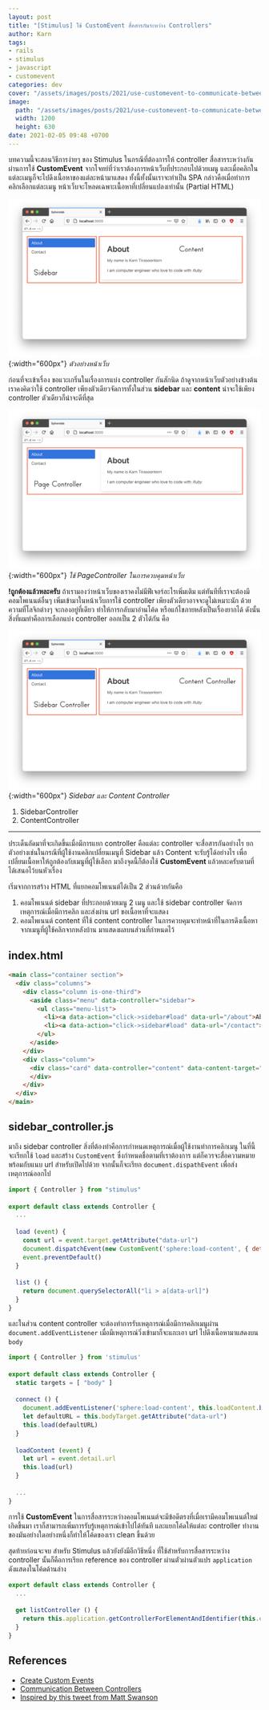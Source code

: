 ```yaml
---
layout: post
title: "[Stimulus] ใช้ CustomEvent สื่อสารกันระหว่าง Controllers"
author: Karn
tags:
- rails
- stimulus
- javascript
- customevent
categories: dev
cover: "/assets/images/posts/2021/use-customevent-to-communicate-between-stimulus-controllers/cover.png"
image:
  path: "/assets/images/posts/2021/use-customevent-to-communicate-between-stimulus-controllers/cover.png"
  width: 1200
  height: 630
date: 2021-02-05 09:48 +0700
---
```

บทความนี้จะสอนวิธีการง่ายๆ ของ Stimulus ในกรณีที่ต้องการให้ controller สื่อสารระหว่างกันผ่านการใช้ **CustomEvent** จากโจทย์ที่ว่าเราต้องการหน้าเว็บที่ประกอบไปด้วยเมนู และเมื่อคลิกในแต่ละเมนูก็จะไปดึงเนื้อหาของแต่ละหน้ามาแสดง ทั้งนี้ทั้งนั้นเราจะทำเป็น SPA กล่าวคือเมื่อทำการคลิกเลือกแต่ละเมนู หน้าเว็บจะโหลดเฉพาะเนื้อหาที่เปลี่ยนแปลงเท่านั้น (Partial HTML)<!--more-->

![example](/assets/images/posts/2021/use-customevent-to-communicate-between-stimulus-controllers/example.png){:width="600px"}
*ตัวอย่างหน้าเว็บ*

ก่อนที่จะเข้าเรื่อง ขอแวะเกริ่นในเรื่องการแบ่ง controller กันสักนิด ถ้าดูจากหน้าเว็บตัวอย่างข้างต้น เราคงคิดว่าใช้ controller เพียงตัวเดียวจัดการทั้งในส่วน **sidebar** และ **content** น่าจะใช้เพียง controller ตัวเดียวก็น่าจะดีที่สุด

![example](/assets/images/posts/2021/use-customevent-to-communicate-between-stimulus-controllers/single_controller.png){:width="600px"}
*ใช้ PageController ในการควบคุมหน้าเว็บ*

**!ถูกต้องแล้วหละครับ** ถ้าเรามองว่าหน้าเว็บของเราคงไม่มีฟีเจอร์อะไรเพิ่มเติม แต่ทันทีที่เราจะต้องมีคอมโพเนนต์อื่นๆ เพิ่มเข้ามาในหน้าเว็บการใช้ controller เพียงตัวเดียวอาจจะดูไม่เหมาะนัก ด้วยความที่โลจิกต่างๆ จะกองอยู่ที่เดียว ทำให้การกลับมาอ่านโค้ด หรือแก้ไขภายหลังเป็นเรื่องยากได้
ดังนั้นสิ่งที่ผมทำคือการเลือกแบ่ง controller ออกเป็น 2 ตัวได้กัน คือ

![example](/assets/images/posts/2021/use-customevent-to-communicate-between-stimulus-controllers/seperate_controller.png){:width="600px"}
*Sidebar และ Content Controller*

1. SidebarController
2. ContentController

-----

ประเด็นถัดมาที่จะเกิดขึ้นเมื่อมีการแยก controller คือแต่ละ controller จะสื่อสารกันอย่างไร ยกตัวอย่างเช่นในกรณีที่ผู้ใช้งานคลิกเปลี่ยนเมนูที่ Sidebar แล้ว Content จะรับรู้ได้อย่างไร เพื่อเปลี่ยนเนื้อหาให้ถูกต้องกับเมนูที่ผู้ใช้เลือก มาถึงจุดนี้ก็ต้องใช้ **CustomEvent** แล้วหละครับตามที่ได้เสนอไว้บนหัวเรื่อง

เริ่มจากการสร้าง HTML ที่แยกคอมโพเนนต์ได้เป็น 2 ส่วนด้วยกันคือ
1. คอมโพเนนต์ sidebar ที่ประกอบด้วยเมนู 2 เมนู และใช้ sidebar controller จัดการเหตุการณ์เมื่อมีการคลิก และส่งผ่าน url ขอเนื้อหาที่จะแสดง
2. คอมโพเนนต์ content ที่ใช้ content controller ในการควบคุมจะทำหน้าที่ในการดึงเนื้อหาจากเมนูที่ผู้ใช้คลิกจากหลังบ้าน มาแสดงผลบนส่วนที่กำหนดไว้

## index.html

```html
<main class="container section">
  <div class="columns">
    <div class="column is-one-third">
      <aside class="menu" data-controller="sidebar">
        <ul class="menu-list">
          <li><a data-action="click->sidebar#load" data-url="/about">About</a></li>
          <li><a data-action="click->sidebar#load" data-url="/contact">Contact</a></li>
        </ul>
      </aside>
    </div>
    <div class="column">
      <div class="card" data-controller="content" data-content-target="body" data-url="/about">
      </div>
    </div>
  </div>
</main>
```

## sidebar_controller.js

มาถึง sidebar controller สิ่งที่ต้องทำคือการกำหนดเหตุการณ์เมื่อผู้ใช้งานทำการคลิกเมนู ในที่นี้จะเรียกใช้ `load` และสร้าง `CustomEvent` ซึ่งกำหนดชื่อตามที่เราต้องการ แต่ก็ควรจะสื่อความหมาย พร้อมกับแนบ url สำหรับเปิดไปด้วย จากนั้นก็จะเรียก `document.dispathEvent` เพื่อส่งเหตุการณ์ออกไป

```javascript
import { Controller } from "stimulus"

export default class extends Controller {
  ...

  load (event) {
    const url = event.target.getAttribute("data-url")
    document.dispatchEvent(new CustomEvent('sphere:load-content', { detail: { url } }))
    event.preventDefault()
  }

  list () {
    return document.querySelectorAll("li > a[data-url]")
  }
}
```

และในส่วน content controller จะต้องทำการรับเหตุการณ์เมื่อมีการคลิกเมนูผ่าน `document.addEventListener` เมื่อมีเหตุการณ์วิ่งเข้ามาก็จะแกะเอา url ไปดึงเนื้อหามาแสดงบน `body`

```javascript
import { Controller } from 'stimulus'

export default class extends Controller {
  static targets = [ "body" ]

  connect () {
    document.addEventListener('sphere:load-content', this.loadContent.bind(this))
    let defaultURL = this.bodyTarget.getAttribute("data-url")
    this.load(defaultURL)
  }

  loadContent (event) {
    let url = event.detail.url
    this.load(url)
  }

  ...
}

```

การใช้ **CustomEvent** ในการสื่อสารระหว่างคอมโพเนนต์จะมีข้อดีตรงที่เมื่อเรามีคอมโพเนนต์ใหม่เกิดขึ้นมา เราก็สามารถเพิ่มการรับรู้เหตุการณ์เข้าไปได้ทันที และแยกโค้ดให้แต่ละ controller ทำงานของมันอย่างใดอย่างหนึ่งก็ทำให้โค้ดของเรา clean ขึ้นด้วย 

สุดท้ายก่อนจะจบ สำหรับ Stimulus แล้วยังยังมีอีกวิธีหนึ่ง ที่ใช้สำหรับการสื่อสารระหว่าง controller นั้นก็คือการเรียก reference ของ controller ผ่านตัวผ่านตัวแปร `application` ดังแสดงในโค้ดด้านล่าง

```javascript
export default class extends Controller {
  ...

  get listController () {
    return this.application.getControllerForElementAndIdentifier(this.element, "list")
  }
}
```

## References
- [Create Custom Events](https://developer.mozilla.org/en-US/docs/Web/Guide/Events/Creating_and_triggering_events)
- [Communication Between Controllers](https://github.com/hotwired/stimulus/issues/35)
- [Inspired by this tweet from Matt Swanson](https://twitter.com/_swanson/status/1356620139102306305)

